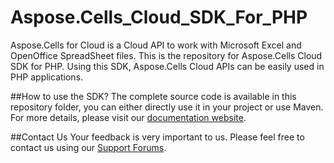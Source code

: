 # Aspose.Cells_Cloud_SDK_For_PHP
Aspose.Cells for Cloud is a Cloud API to work with Microsoft Excel and OpenOffice SpreadSheet files. This is the repository for Aspose.Cells Cloud SDK for PHP. Using this SDK, Aspose.Cells Cloud APIs can be easily used in PHP applications.

##How to use the SDK?
The complete source code is available in this repository folder, you can either directly use it in your project or use Maven. For more details, please visit our [documentation website](http://www.aspose.com/docs/display/cellscloud/Available+SDKs).


##Contact Us
Your feedback is very important to us. Please feel free to contact us using our [Support Forums](https://www.aspose.com/community/forums/).
